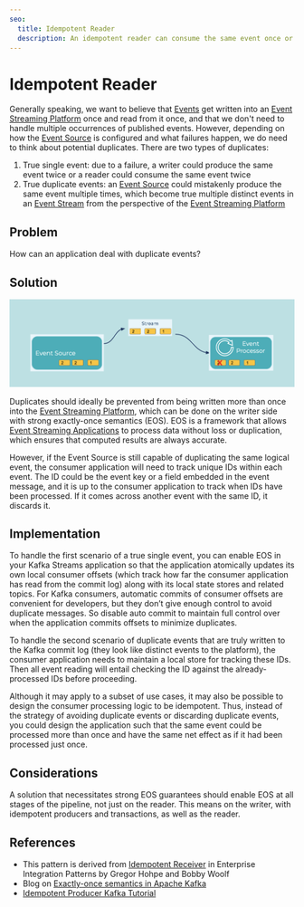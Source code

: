 ```yaml
---
seo:
  title: Idempotent Reader
  description: An idempotent reader can consume the same event once or multiple times, and it will have the same effect.
---
```


# Idempotent Reader
Generally speaking, we want to believe that [Events](../event/event.md) get written into an [Event Streaming Platform](../event-stream/event-streaming-platform.md) once and read from it once, and that we don't need to handle multiple occurrences of published events.
However, depending on how the [Event Source](../event-source/event-source.md) is configured and what failures happen, we do need to think about potential duplicates.
There are two types of duplicates:

1. True single event: due to a failure, a writer could produce the same event twice or a reader could consume the same event twice
2. True duplicate events: an [Event Source](../event-source/event-source.md) could mistakenly produce the same event multiple times, which become true multiple distinct events in an [Event Stream](../event-stream/event-stream.md) from the perspective of the [Event Streaming Platform](../event-stream/event-streaming-platform.md)

## Problem
How can an application deal with duplicate events?

## Solution
![idempotent-reader](../img/idempotent-reader.png)

Duplicates should ideally be prevented from being written more than once into the [Event Streaming Platform](../event-stream/event-streaming-platform.md), which can be done on the writer side with strong exactly-once semantics (EOS).
EOS is a framework that allows [Event Streaming Applications](../event-processing/event-processing-application.md) to process data without loss or duplication, which ensures that computed results are always accurate. 

However, if the Event Source is still capable of duplicating the same logical event, the consumer application will need to track unique IDs within each event.
The ID could be the event key or a field embedded in the event message, and it is up to the consumer application to track when IDs have been processed.
If it comes across another event with the same ID, it discards it.

## Implementation
To handle the first scenario of a true single event, you can enable EOS in your Kafka Streams application so that the application atomically updates its own local consumer offsets (which track how far the consumer application has read from the commit log) along with its local state stores and related topics.
For Kafka consumers, automatic commits of consumer offsets are convenient for developers, but they don’t give enough control to avoid duplicate messages.
So disable auto commit to maintain full control over when the application commits offsets to minimize duplicates.

To handle the second scenario of duplicate events that are truly written to the Kafka commit log (they look like distinct events to the platform), the consumer application needs to maintain a local store for tracking these IDs.
Then all event reading will entail checking the ID against the already-processed IDs before proceeding.

Although it may apply to a subset of use cases, it may also be possible to design the consumer processing logic to be idempotent.
Thus, instead of the strategy of avoiding duplicate events or discarding duplicate events, you could design the application such that the same event could be processed more than once and have the same net effect as if it had been processed just once.

## Considerations
A solution that necessitates strong EOS guarantees should enable EOS at all stages of the pipeline, not just on the reader.
This means on the writer, with idempotent producers and transactions, as well as the reader.

## References
* This pattern is derived from [Idempotent Receiver](https://www.enterpriseintegrationpatterns.com/patterns/messaging/IdempotentReceiver.html) in Enterprise Integration Patterns by Gregor Hohpe and Bobby Woolf
* Blog on [Exactly-once semantics in Apache Kafka](https://www.confluent.io/blog/simplified-robust-exactly-one-semantics-in-kafka-2-5/)
* [Idempotent Producer Kafka Tutorial](https://kafka-tutorials.confluent.io/message-ordering/kafka.html)
